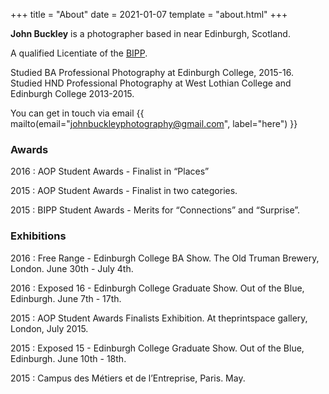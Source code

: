 +++
title = "About"
date = 2021-01-07
template = "about.html"
+++

**John Buckley** is a photographer based in near Edinburgh, Scotland.

A qualified Licentiate of the [BIPP](https://www.bipp.com/).

Studied BA Professional Photography at Edinburgh College, 2015-16.<br/>
Studied HND Professional Photography at West Lothian College and Edinburgh College 2013-2015.

You can get in touch via email {{ mailto(email="johnbuckleyphotography@gmail.com", label="here") }}

### Awards

2016 : AOP Student Awards - Finalist in “Places”

2015 : AOP Student Awards - Finalist in two categories.

2015 : BIPP Student Awards - Merits for “Connections” and “Surprise”.

### Exhibitions

2016 : Free Range - Edinburgh College BA Show. The Old Truman Brewery, London. June 30th - July 4th.

2016 : Exposed 16 - Edinburgh College Graduate Show. Out of the Blue, Edinburgh. June 7th - 17th. 

2015 : AOP Student Awards Finalists Exhibition. At theprintspace gallery, London, July 2015.

2015 : Exposed 15 - Edinburgh College Graduate Show. Out of the Blue, Edinburgh. June 10th - 18th.

2015 : Campus des Métiers et de l’Entreprise, Paris. May.
